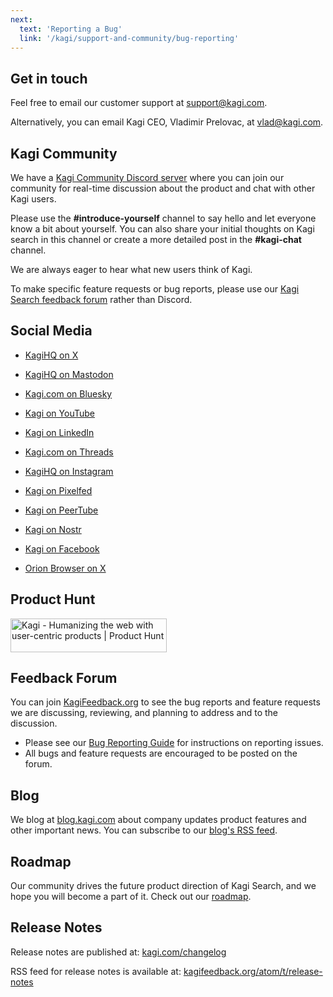 ```yaml
---
next:
  text: 'Reporting a Bug'
  link: '/kagi/support-and-community/bug-reporting'
---
```



## Get in touch

Feel free to email our customer support at [support@kagi.com](mailto:support@kagi.com). 

Alternatively, you can email Kagi CEO, Vladimir Prelovac, at [vlad@kagi.com](mailto:vlad@kagi.com).

## Kagi Community

We have a [Kagi Community Discord server](https://kagi.com/discord) where you can join our community for real-time discussion about the product and chat with other Kagi users.

Please use the **#introduce-yourself** channel to say hello and let everyone know a bit about yourself.
You can also share your initial thoughts on Kagi search in this channel or create a more detailed post in the **#kagi-chat** channel.

We are always eager to hear what new users think of Kagi.

To make specific feature requests or bug reports, please use our [Kagi Search feedback forum](https://kagifeedback.org) rather than Discord.

## Social Media
- [KagiHQ on X](https://twitter.com/KagiHQ)

- [KagiHQ on Mastodon](https://mastodon.social/@KagiHQ)

- [Kagi.com on Bluesky](https://bsky.app/profile/kagi.com)

- [Kagi on YouTube](https://www.youtube.com/@KagiInc)

- [Kagi on LinkedIn](https://www.linkedin.com/company/kagi-inc/)

- [Kagi.com on Threads](https://threads.net/@kagihq)

- [KagiHQ on Instagram](https://instagram.com/kagihq)

- [Kagi on Pixelfed](https://pixelfed.social/Kagi)

- [Kagi on PeerTube](https://tilvids.com/c/kagi_channel/videos)

- [Kagi on Nostr](https://primal.net/p/npub1xsgymm0ne3vndqpvsvy285qfpu59049t5n5twg9vetmt92cyn95snyzazx)

- [Kagi on Facebook](https://www.facebook.com/kagihq/)

- [Orion Browser on X](https://x.com/OrionBrowser)

## Product Hunt
<a href="https://www.producthunt.com/products/kagi" target="_blank"><img src="https://api.producthunt.com/widgets/embed-image/v1/follow.svg?product_id=545667&theme=neutral" alt="Kagi - Humanizing&#0032;the&#0032;web&#0032;with&#0032;user&#0045;centric&#0032;products | Product Hunt" style="width: 250px; height: 54px;" width="250" height="54" /></a>

## Feedback Forum

You can join [KagiFeedback.org](https://kagifeedback.org/) to see the bug reports and feature requests we are discussing, reviewing, and planning to address and to the discussion.

- Please see our [Bug Reporting Guide](bug-reporting.md) for instructions on reporting issues.
- All bugs and feature requests are encouraged to be posted on the forum.

## Blog

We blog at [blog.kagi.com](https://blog.kagi.com/blog) about company updates product features and other important news.
You can subscribe to our [blog's RSS feed](https://blog.kagi.com/rss.xml).

## Roadmap

Our community drives the future product direction of Kagi Search, and we hope you will become a part of it.
Check out our [roadmap](https://kagifeedback.org/roadmap).

## Release Notes

Release notes are published at:
[kagi.com/changelog](https://kagi.com/changelog)

RSS feed for release notes is available at:
[kagifeedback.org/atom/t/release-notes](https://kagifeedback.org/atom/t/release-notes)



